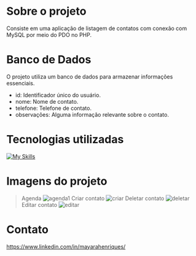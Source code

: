 # Sobre o projeto

Consiste em uma aplicação de listagem de contatos com conexão com MySQL por meio do PDO no PHP.

# Banco de Dados

O projeto utiliza um banco de dados para armazenar informações essenciais.
<p align="center">

 - id: Identificador único do usuário.
 - nome: Nome de contato.
 - telefone: Telefone de contato.
 - observações: Alguma informação relevante sobre o contato.
</p>

# Tecnologias utilizadas

[![My Skills](https://skillicons.dev/icons?i=html,php,bootstrap,css,mysql)](https://skillicons.dev)

# Imagens do projeto

> Agenda
![agenda1](https://github.com/mayarahenriques/agendaprojeto/assets/120487777/a8733262-4214-4ea3-919e-d19d29d72215)
> Criar contato
![criar](https://github.com/mayarahenriques/agendaprojeto/assets/120487777/ed4b14ff-68e2-4e22-8d06-0fa55272ef3c)
> Deletar contato
![deletar](https://github.com/mayarahenriques/agendaprojeto/assets/120487777/729ec941-a532-4ea1-bb18-a8a1e690c950)
> Editar contato
![editar](https://github.com/mayarahenriques/agendaprojeto/assets/120487777/a31a9076-50e6-4a7d-8644-ad5e46bcf1d9)

# Contato

https://www.linkedin.com/in/mayarahenriques/
